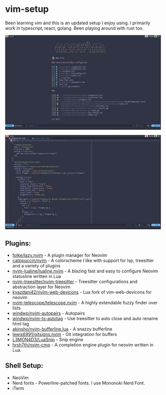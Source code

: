 # vim-setup
Been learning vim and this is an updated setup I enjoy using.
I primarily work in typescript, react, golang. Been playing around with rust too. 

![nvim screenshot](../images/editor-start-menu.png)

![editor screenshot](../images/editor-tabs.png)

## Plugins:
* [folke/lazy.nvim](https://github.com/folke/lazy.nvim) - A plugin manager for Neovim
* [catppuccin/nvim](https://github.com/catppuccin/nvim) - A colorscheme I like with support for lsp, treesitter and a variety of plugins
* [nvim-lualine/lualine.nvim](https://github.com/nvim-lualine/lualine.nvim) - A blazing fast and easy to configure Neovim statusline written in Lua
* [nvim-treesitter/nvim-treesitter](https://github.com/nvim-treesitter/nvim-treesitter) - Treesitter configurations and abstraction layer for Neovim
* [kyazdani42/nvim-web-devicons](https://github.com/nvim-tree/nvim-web-devicons) - Lua fork of vim-web-devicons for neovim
* [nvim-telescope/telescope.nvim](https://github.com/nvim-telescope/telescope.nvim) - A highly extendable fuzzy finder over lists
* [windwp/nvim-autopairs](https://github.com/windwp/nvim-autopairs) - Autopairs
* [windwp/nvim-ts-autotag](https://github.com/windwp/nvim-ts-autotag) - Use treesitter to auto close and auto rename html tag
* [akinsho/nvim-bufferline.lua](https://github.com/akinsho/bufferline.nvim) - A snazzy bufferline
* [lewis6991/gitsigns.nvim](https://github.com/lewis6991/gitsigns.nvim) - Git integration for buffers
* [L3MON4D3/LuaSnip](https://github.com/L3MON4D3/LuaSnip) - Snip engine
* [hrsh7th/nvim-cmp](https://github.com/hrsh7th/nvim-cmp) - A completion engine plugin for neovim written in Lua.


## Shell Setup:
* NeoVim
* Nerd fonts - Powerline-patched fonts. I use Mononoki Nerd Font.
* iTerm


